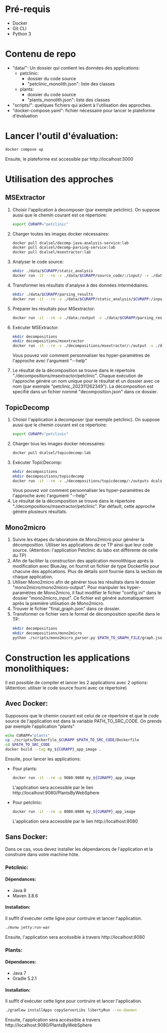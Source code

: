 # Pré-requis

- Docker
- Git CLI
- Python 3

# Contenu de repo


- "data/": Un dossier qui contient les données des applications:
    -  petclinic:
        - dossier du code source
        - "petclinic_monolith.json": liste des classes
    -  plants:
        - dossier du code source
        - "plants_monolith.json": liste des classes
- "scripts/": quelques fichiers qui aident à l'utilisation des approches.
- "docker-compose.yaml": fichier nécessaire pour lancer le plateforme d'évaluation


# Lancer l'outil d'évaluation:
```bash
docker compose up
```
Ensuite, le plateforme est accessible par http://localhost:3000


# Utilisation des approches
## MSExtractor


1. Choisir l'application à decomposer (par exemple petclinic). On suppose aussi que le chemin courant est ce répertoire:
    ```bash
    export CURAPP="petclinic"
    ```
2. Charger toutes les images docker nécessaires:
    ```bash
    docker pull dcalsel/decomp-java-analysis-service:lab
    docker pull dcalsel/decomp-parsing-service:lab
    docker pull dcalsel/msextractor:lab
    ```
3. Analyser le code source:
    ```bash
    mkdir ./data/$CURAPP/static_analysis
    docker run -it --rm -v ./data/$CURAPP/source_code/:/input/ -v ./data/$CURAPP/static_analysis/:/output/ dcalsel/decomp-java-analysis-service:lab analyze $CURAPP -p /input -o /output
    ```
4. Transformer les résultats d'analyse à des données intermédiaires:
    ```bash
    mkdir ./data/$CURAPP/parsing_results
    docker run -it --rm -v ./data/$CURAPP/static_analysis/$CURAPP:/input -v ./data/$CURAPP/parsing_results/:/output/ dcalsel/decomp-parsing-service:lab parse $CURAPP -f CSV -d /input/ -o /output/
    ```
5. Préparer les résultats pour MSextractor:
    ```bash
    docker run -it --rm -v ./data:/output -v ./data/$CURAPP/parsing_results/$CURAPP:/data/ -v ./scripts:/script/ --entrypoint python3 dcalsel/decomp-parsing-service:lab /script/to_msextractor.py $CURAPP
    ```
6. Exécuter MSExtractor:
    ```bash
    mkdir decompositions
    mkdir decompositions/msextractor
    docker run -it --rm -v ./decompositions/msextractor/:/output -v ./data:/data dcalsel/msextractor:lab $CURAPP --data /data --output /output 
    ```
    Vous pouvez voir comment personnaliser les hyper-paramètres de l'approche avec l'argument "--help"

7. Le résultat de la décomposition se trouve dans le répertoire "./decompositions/msextractor/petclinic". Chaque exécution de l'approche génére un nom unique pour le résultat et un dossier avec ce nom (par exemple "petclinic_202311262349"). La décomposition est specifié dans un fichier nommé "decomposition.json" dans ce dossier.



## TopicDecomp

1. Choisir l'application à decomposer (par exemple petclinic). On suppose aussi que le chemin courant est ce répertoire:
    ```bash
    export CURAPP="petclinic"
    ```
2. Charger tous les images docker nécessaires:
    ```bash
    docker pull dcalsel/topicdecomp:lab
    ```
3. Exécuter TopicDecomp:
    ```bash
    mkdir decompositions
    mkdir decompositions/topicdecomp
    docker run -it --rm -v ./decompositions/topicdecomp/:/outputs dcalsel/topicdecomp:lab $CURAPP
    ```
    Vous pouvez voir comment personnaliser les hyper-paramètres de l'approche avec l'argument "--help"
4. Le résultat de la décomposition se trouve dans le répertoire "./decompositions/msextractor/petclinic". Par défault, cette approche génére plusieurs résultats.


## Mono2micro

1. Suivre les étapes du laboratoire de Mono2micro pour générer la décomposition. Utiliser les applications de ce TP ainsi que leur code source. (Attention: l'application Petclinic du labo est différente de celle du TP) 
2. Afin de faciliter la construction des application monolithique aprés la modification avec BlueJay, on fournit un fichier de type Dockerfile pour chacune des applications. Plus de détails sont fournie dans la section de chaque application.
3. Utiliser Mono2micro afin de générer tous les résultats dans le dossier "mono2micro/mono2micro-output". Pour manipuler les hyper-paramètres de Mono2micro, il faut modifier le fichier "config.ini" dans le dossier "mono2micro_input". Ce fichier est généré automatiquement après la première utilisation de Mono2micro.
4. Trouver le fichier "final_graph.json" dans ce dossier.
5. Transformer ce fichier vers le format de décomposition specifié dans le TP:
    ```bash
    mkdir decompositions
    mkdir decompositions/mono2micro
    python ./scripts/mono2micro_parser.py $PATH_TO_GRAPH_FILE/graph.json ./decompositions/mono2micro
    ```



# Construction les applications monolithiques:
Il est possible de compiler et lancer les 2 applications avec 2 options: (Attention: utiliser le code source fourni avec ce répertoire)
## Avec Docker:
Supposons que le chemin courant est celui de ce répertoire et que le code source de l'application est dans la variable PATH_TO_SRC_CODE. On prends par exemple l'application "plants"
```bash
echo CURAPP="plants"
cp ./scripts/Dockerfile_$CURAPP $PATH_TO_SRC_CODE/Dockerfile
cd $PATH_TO_SRC_CODE
docker build --tag my_${CURAPP}_app_image .
```
Ensuite, pour lancer les applications:
- Pour plants: 
    ```bash
    docker run -it --rm -p 9080:9080 my_${CURAPP}_app_image
    ```
    L'application sera accessible par le lien http://localhost:9080/PlantsByWebSphere 

- Pour petclinic: 
    ```bash
    docker run -it --rm -p 8080:8080 my_${CURAPP}_app_image
    ```
    L'application sera accessible par le lien http://localhost:8080
## Sans Docker:
Dans ce cas, vous devez installer les dépendances de l'application et la construire dans votre machine hôte.
### Petclinic:
#### Dépendances:
- Java 8
- Maven 3.8.6
#### Installation:
Il suffit d'exécuter cette ligne pour contruire et lancer l'application.
```bash
./mvnw jetty:run-war
```
Ensuite, l'application sera accéssible à travers http://localhost:8080
### Plants:
#### Dépendances:
- Java 7
- Gradle 5.2.1
#### Installation:
Il suffit d'exécuter cette ligne pour contruire et lancer l'application.
```bash
./gradlew installApps copyServerLibs libertyRun --no-daemon
```
Ensuite, l'application sera accéssible à travers http://localhost:9080/PlantsByWebSphere








